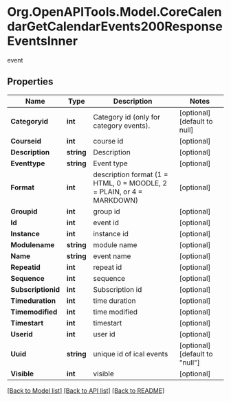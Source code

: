 # Org.OpenAPITools.Model.CoreCalendarGetCalendarEvents200ResponseEventsInner
event

## Properties

Name | Type | Description | Notes
------------ | ------------- | ------------- | -------------
**Categoryid** | **int** | Category id (only for category events). | [optional] [default to null]
**Courseid** | **int** | course id | [optional] 
**Description** | **string** | Description | [optional] 
**Eventtype** | **string** | Event type | [optional] 
**Format** | **int** | description format (1 &#x3D; HTML, 0 &#x3D; MOODLE, 2 &#x3D; PLAIN, or 4 &#x3D; MARKDOWN) | [optional] 
**Groupid** | **int** | group id | [optional] 
**Id** | **int** | event id | [optional] 
**Instance** | **int** | instance id | [optional] 
**Modulename** | **string** | module name | [optional] 
**Name** | **string** | event name | [optional] 
**Repeatid** | **int** | repeat id | [optional] 
**Sequence** | **int** | sequence | [optional] 
**Subscriptionid** | **int** | Subscription id | [optional] 
**Timeduration** | **int** | time duration | [optional] 
**Timemodified** | **int** | time modified | [optional] 
**Timestart** | **int** | timestart | [optional] 
**Userid** | **int** | user id | [optional] 
**Uuid** | **string** | unique id of ical events | [optional] [default to "null"]
**Visible** | **int** | visible | [optional] 

[[Back to Model list]](../README.md#documentation-for-models) [[Back to API list]](../README.md#documentation-for-api-endpoints) [[Back to README]](../README.md)

